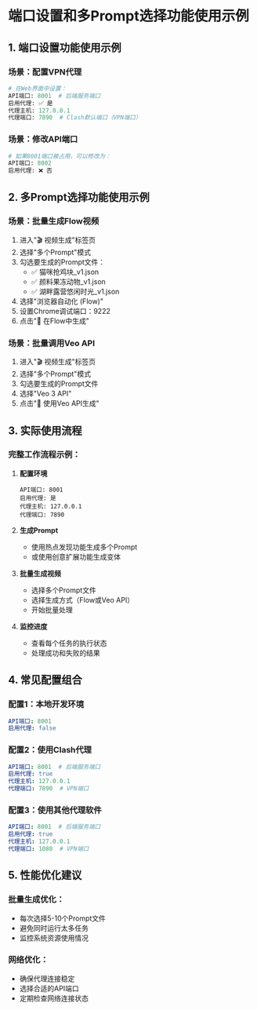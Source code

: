 # 端口设置和多Prompt选择功能使用示例

## 1. 端口设置功能使用示例

### 场景：配置VPN代理
```python
# 在Web界面中设置：
API端口: 8001  # 后端服务端口
启用代理: ✅ 是
代理主机: 127.0.0.1
代理端口: 7890  # Clash默认端口（VPN端口）
```

### 场景：修改API端口
```python
# 如果8001端口被占用，可以修改为：
API端口: 8002
启用代理: ❌ 否
```

## 2. 多Prompt选择功能使用示例

### 场景：批量生成Flow视频
1. 进入"🎬 视频生成"标签页
2. 选择"多个Prompt"模式
3. 勾选要生成的Prompt文件：
   - ✅ 猫咪抢鸡块_v1.json
   - ✅ 颜料果冻动物_v1.json
   - ✅ 湖畔露营悠闲时光_v1.json
4. 选择"浏览器自动化 (Flow)"
5. 设置Chrome调试端口：9222
6. 点击"🚀 在Flow中生成"

### 场景：批量调用Veo API
1. 进入"🎬 视频生成"标签页
2. 选择"多个Prompt"模式
3. 勾选要生成的Prompt文件
4. 选择"Veo 3 API"
5. 点击"🚀 使用Veo API生成"

## 3. 实际使用流程

### 完整工作流程示例：

1. **配置环境**
   ```
   API端口: 8001
   启用代理: 是
   代理主机: 127.0.0.1
   代理端口: 7890
   ```

2. **生成Prompt**
   - 使用热点发现功能生成多个Prompt
   - 或使用创意扩展功能生成变体

3. **批量生成视频**
   - 选择多个Prompt文件
   - 选择生成方式（Flow或Veo API）
   - 开始批量处理

4. **监控进度**
   - 查看每个任务的执行状态
   - 处理成功和失败的结果

## 4. 常见配置组合

### 配置1：本地开发环境
```yaml
API端口: 8001
启用代理: false
```

### 配置2：使用Clash代理
```yaml
API端口: 8001  # 后端服务端口
启用代理: true
代理主机: 127.0.0.1
代理端口: 7890  # VPN端口
```

### 配置3：使用其他代理软件
```yaml
API端口: 8001  # 后端服务端口
启用代理: true
代理主机: 127.0.0.1
代理端口: 1080  # VPN端口
```

## 5. 性能优化建议

### 批量生成优化：
- 每次选择5-10个Prompt文件
- 避免同时运行太多任务
- 监控系统资源使用情况

### 网络优化：
- 确保代理连接稳定
- 选择合适的API端口
- 定期检查网络连接状态
